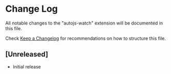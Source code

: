 # Change Log

All notable changes to the "autojs-watch" extension will be documented in this file.

Check [Keep a Changelog](http://keepachangelog.com/) for recommendations on how to structure this file.

## [Unreleased]

- Initial release